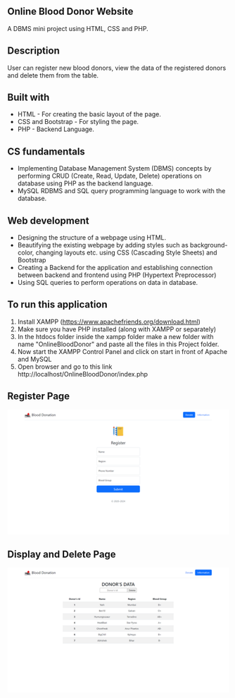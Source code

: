 ## Online Blood Donor Website
A DBMS mini project using HTML, CSS and PHP.

 ## Description
 
 User can register new blood donors, view the data of the registered donors and delete them from the table.

 ## Built with
 
 - HTML - For creating the basic layout of the page.
 - CSS and Bootstrap - For styling the page.
 - PHP - Backend Language.
  
  ## CS fundamentals
 
- Implementing Database Management System (DBMS) concepts by performing CRUD (Create, Read, Update, Delete) operations on database using PHP as the backend language.  
- MySQL RDBMS and SQL query programming language to work with the database.

 ## Web development
 
 - Designing the structure of a webpage using HTML.
 - Beautifying the existing webpage by adding styles such as background-color, changing layouts etc. using CSS (Cascading Style Sheets) and Bootstrap
 - Creating a Backend for the application and establishing connection between backend and frontend using PHP (Hypertext Preprocessor)
 - Using SQL queries to perform operations on data in database.

## To run this application
1. Install XAMPP (https://www.apachefriends.org/download.html)
2. Make sure you have PHP installed (along with XAMPP or separately)
3. In the htdocs folder inside the xampp folder make a new folder with name "OnlineBloodDonor" and paste all the files in this Project folder.
4. Now start the XAMPP Control Panel and click on start in front of Apache and MySQL
5. Open browser and go to this link http://localhost/OnlineBloodDonor/index.php

## Register Page
![Register Page](https://github.com/25011908vardhan/Engineering-Resources/blob/enggRes/Projects/OnlineBloodDonor/Images/ssForReadme/Register.png)

## Display and Delete Page
![Display and Delete Page](https://github.com/25011908vardhan/Engineering-Resources/blob/enggRes/Projects/OnlineBloodDonor/Images/ssForReadme/DisplayAndDelete.png)

